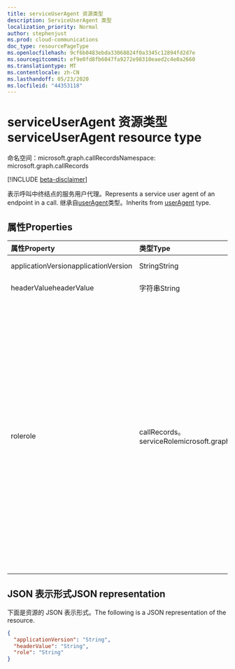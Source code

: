 ```yaml
---
title: serviceUserAgent 资源类型
description: ServiceUserAgent 类型
localization_priority: Normal
author: stephenjust
ms.prod: cloud-communications
doc_type: resourcePageType
ms.openlocfilehash: 9cf6b0483ebda33068824f0a3345c12894fd2d7e
ms.sourcegitcommit: ef9e0fd8fb6047fa9272e98310eaed2c4e0a2660
ms.translationtype: MT
ms.contentlocale: zh-CN
ms.lasthandoff: 05/23/2020
ms.locfileid: "44353118"
---
```

# <a name="serviceuseragent-resource-type"></a><span data-ttu-id="8b8ec-103">serviceUserAgent 资源类型</span><span class="sxs-lookup"><span data-stu-id="8b8ec-103">serviceUserAgent resource type</span></span>

<span data-ttu-id="8b8ec-104">命名空间：microsoft.graph.callRecords</span><span class="sxs-lookup"><span data-stu-id="8b8ec-104">Namespace: microsoft.graph.callRecords</span></span>

[!INCLUDE [beta-disclaimer](../../includes/beta-disclaimer.md)]

<span data-ttu-id="8b8ec-105">表示呼叫中终结点的服务用户代理。</span><span class="sxs-lookup"><span data-stu-id="8b8ec-105">Represents a service user agent of an endpoint in a call.</span></span> <span data-ttu-id="8b8ec-106">继承自[userAgent](callrecords-useragent.md)类型。</span><span class="sxs-lookup"><span data-stu-id="8b8ec-106">Inherits from [userAgent](callrecords-useragent.md) type.</span></span>

## <a name="properties"></a><span data-ttu-id="8b8ec-107">属性</span><span class="sxs-lookup"><span data-stu-id="8b8ec-107">Properties</span></span>

| <span data-ttu-id="8b8ec-108">属性</span><span class="sxs-lookup"><span data-stu-id="8b8ec-108">Property</span></span>     | <span data-ttu-id="8b8ec-109">类型</span><span class="sxs-lookup"><span data-stu-id="8b8ec-109">Type</span></span>        | <span data-ttu-id="8b8ec-110">说明</span><span class="sxs-lookup"><span data-stu-id="8b8ec-110">Description</span></span> |
|:-------------|:------------|:------------|
|<span data-ttu-id="8b8ec-111">applicationVersion</span><span class="sxs-lookup"><span data-stu-id="8b8ec-111">applicationVersion</span></span>|<span data-ttu-id="8b8ec-112">String</span><span class="sxs-lookup"><span data-stu-id="8b8ec-112">String</span></span>|<span data-ttu-id="8b8ec-113">标识此终结点使用的应用程序软件的版本。</span><span class="sxs-lookup"><span data-stu-id="8b8ec-113">Identifies the version of application software used by this endpoint.</span></span>|
|<span data-ttu-id="8b8ec-114">headerValue</span><span class="sxs-lookup"><span data-stu-id="8b8ec-114">headerValue</span></span>|<span data-ttu-id="8b8ec-115">字符串</span><span class="sxs-lookup"><span data-stu-id="8b8ec-115">String</span></span>|<span data-ttu-id="8b8ec-116">此终结点报告的用户代理标头值。</span><span class="sxs-lookup"><span data-stu-id="8b8ec-116">User-agent header value reported by this endpoint.</span></span>|
|<span data-ttu-id="8b8ec-117">role</span><span class="sxs-lookup"><span data-stu-id="8b8ec-117">role</span></span>|<span data-ttu-id="8b8ec-118">callRecords。 serviceRole</span><span class="sxs-lookup"><span data-stu-id="8b8ec-118">microsoft.graph.callRecords.serviceRole</span></span>|<span data-ttu-id="8b8ec-119">标识此终结点使用的服务的角色。</span><span class="sxs-lookup"><span data-stu-id="8b8ec-119">Identifies the role of the service used by this endpoint.</span></span> <span data-ttu-id="8b8ec-120">可取值为：`unknown`、`customBot`、`skypeForBusinessMicrosoftTeamsGateway`、`skypeForBusinessAudioVideoMcu`、`skypeForBusinessApplicationSharingMcu`、`skypeForBusinessCallQueues`、`skypeForBusinessAutoAttendant`、`mediationServer`、`mediationServerCloudConnectorEdition`、`exchangeUnifiedMessagingService`、`mediaController`、`conferencingAnnouncementService`、`conferencingAttendant`、`audioTeleconferencerController`、`skypeForBusinessUnifiedCommunicationApplicationPlatform`、`responseGroupServiceAnnouncementService`、`gateway`、`skypeTranslator`、`skypeForBusinessAttendant`、`responseGroupService`、`unknownFutureValue`。</span><span class="sxs-lookup"><span data-stu-id="8b8ec-120">Possible values are: `unknown`, `customBot`, `skypeForBusinessMicrosoftTeamsGateway`, `skypeForBusinessAudioVideoMcu`, `skypeForBusinessApplicationSharingMcu`, `skypeForBusinessCallQueues`, `skypeForBusinessAutoAttendant`, `mediationServer`, `mediationServerCloudConnectorEdition`, `exchangeUnifiedMessagingService`, `mediaController`, `conferencingAnnouncementService`, `conferencingAttendant`, `audioTeleconferencerController`, `skypeForBusinessUnifiedCommunicationApplicationPlatform`, `responseGroupServiceAnnouncementService`, `gateway`, `skypeTranslator`, `skypeForBusinessAttendant`, `responseGroupService`, `unknownFutureValue`.</span></span>|

## <a name="json-representation"></a><span data-ttu-id="8b8ec-121">JSON 表示形式</span><span class="sxs-lookup"><span data-stu-id="8b8ec-121">JSON representation</span></span>

<span data-ttu-id="8b8ec-122">下面是资源的 JSON 表示形式。</span><span class="sxs-lookup"><span data-stu-id="8b8ec-122">The following is a JSON representation of the resource.</span></span>

<!-- {
  "blockType": "resource",
  "optionalProperties": [

  ],
  "@odata.type": "microsoft.graph.callRecords.serviceUserAgent",
  "baseType": "microsoft.graph.callRecords.userAgent"
}-->

```json
{
  "applicationVersion": "String",
  "headerValue": "String",
  "role": "String"
}
```

<!-- uuid: 16cd6b66-4b1a-43a1-adaf-3a886856ed98
2019-02-04 14:57:30 UTC -->
<!-- {
  "type": "#page.annotation",
  "description": "serviceUserAgent resource",
  "keywords": "",
  "section": "documentation",
  "tocPath": ""
}-->